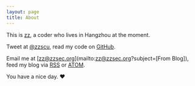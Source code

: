 ```yaml
---
layout: page
title: About
---
```


This is [zz](http://www.zzsec.org), a coder who lives in Hangzhou at the moment.

Tweet at [@zzscu](http://twitter.com/dieyushi), read my code on [GitHub](http://github.com/dieyushi).

Email me at [zz@zzsec.org](mailto:zz@zzsec.org?subject=[From Blog]), feed my blog via [RSS](http://www.zzsec.org/rss.xml) or [ATOM](http://www.zzsec.org/atom.xml).

You have a nice day. ♥

